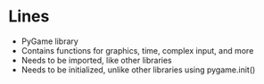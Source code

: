 # Lines
* PyGame library
* Contains functions for graphics, time, complex input, and more
* Needs to be imported, like other libraries
* Needs to be initialized, unlike other libraries using pygame.init()
